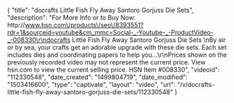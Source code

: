 {
    "title": "docrafts Little Fish   Fly Away Santoro Gorjuss Die Sets",
    "description": "For More Info or to Buy Now: http:\/\/www.hsn.com\/products\/seo\/8393551?rdr=1&sourceid=youtube&cm_mmc=Social-_-Youtube-_-ProductVideo-_-008330\r\ndocrafts Little Fish   Fly Away Santoro Gorjuss Die Sets  \nBy air or by sea, your crafts get an adorable upgrade with these die sets. Each set includes dies and coordinating papers to help you...\r\nPrices shown on the previously recorded video may not represent the current price.  View hsn.com to view the current selling price. HSN Item #008330",
    "videoid": "112330548",
    "date_created": "1499804719",
    "date_modified": "1503416600",
    "type": "captivate",
    "layout": "video",
    "url": "\/v\/docrafts-little-fish-fly-away-santoro-gorjuss-die-sets\/112330548"
}